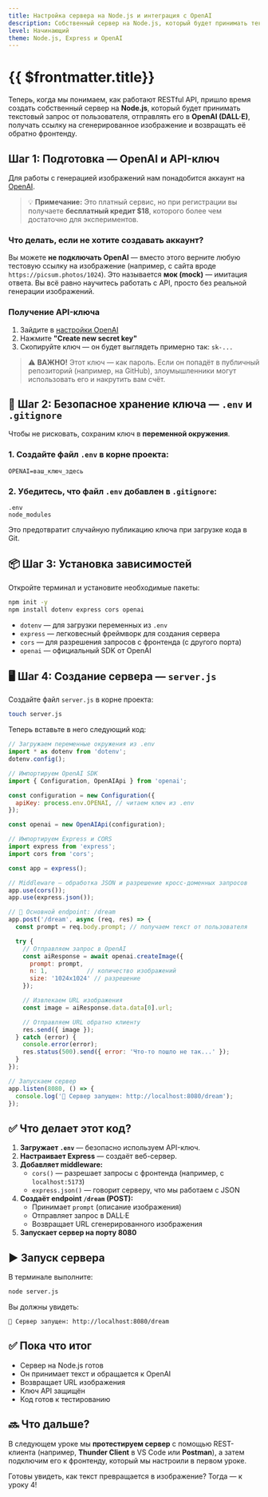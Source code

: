 ```yaml
---
title: Настройка сервера на Node.js и интеграция с OpenAI
description: Собственный сервер на Node.js, который будет принимать текстовый запрос от пользователя, отправлять его в OpenAI
level: Начинающий
theme: Node.js, Express и OpenAI
---
```


# {{ $frontmatter.title}}

<ModernJsMeta :level="$frontmatter.level" :theme="$frontmatter.theme"/>

Теперь, когда мы понимаем, как работают RESTful API, пришло время создать собственный сервер на **Node.js**, который будет принимать текстовый запрос от пользователя, отправлять его в **OpenAI (DALL·E)**, получать ссылку на сгенерированное изображение и возвращать её обратно фронтенду.

## Шаг 1: Подготовка — OpenAI и API-ключ

Для работы с генерацией изображений нам понадобится аккаунт на [OpenAI](https://platform.openai.com/).

> 💡 **Примечание:** Это платный сервис, но при регистрации вы получаете **бесплатный кредит $18**, которого более чем достаточно для экспериментов.

### Что делать, если не хотите создавать аккаунт?
Вы можете **не подключать OpenAI** — вместо этого верните любую тестовую ссылку на изображение (например, с сайта вроде `https://picsum.photos/1024`). Это называется **мок (mock)** — имитация ответа. Вы всё равно научитесь работать с API, просто без реальной генерации изображений.

### Получение API-ключа
1. Зайдите в [настройки OpenAI](https://platform.openai.com/account/api-keys)
2. Нажмите **"Create new secret key"**
3. Скопируйте ключ — он будет выглядеть примерно так: `sk-...`

> ⚠️ **ВАЖНО!** Этот ключ — как пароль. Если он попадёт в публичный репозиторий (например, на GitHub), злоумышленники могут использовать его и накрутить вам счёт.

## 🔐 Шаг 2: Безопасное хранение ключа — `.env` и `.gitignore`

Чтобы не рисковать, сохраним ключ в **переменной окружения**.

### 1. Создайте файл `.env` в корне проекта:
```env
OPENAI=ваш_ключ_здесь
```

### 2. Убедитесь, что файл `.env` добавлен в `.gitignore`:
```gitignore
.env
node_modules
```
Это предотвратит случайную публикацию ключа при загрузке кода в Git.

## 📦 Шаг 3: Установка зависимостей

Откройте терминал и установите необходимые пакеты:

```bash
npm init -y
npm install dotenv express cors openai
```

- `dotenv` — для загрузки переменных из `.env`
- `express` — легковесный фреймворк для создания сервера
- `cors` — для разрешения запросов с фронтенда (с другого порта)
- `openai` — официальный SDK от OpenAI

## 🖥️ Шаг 4: Создание сервера — `server.js`

Создайте файл `server.js` в корне проекта:

```bash
touch server.js
```

Теперь вставьте в него следующий код:

```javascript
// Загружаем переменные окружения из .env
import * as dotenv from 'dotenv';
dotenv.config();

// Импортируем OpenAI SDK
import { Configuration, OpenAIApi } from 'openai';

const configuration = new Configuration({
  apiKey: process.env.OPENAI, // читаем ключ из .env
});

const openai = new OpenAIApi(configuration);

// Импортируем Express и CORS
import express from 'express';
import cors from 'cors';

const app = express();

// Middleware — обработка JSON и разрешение кросс-доменных запросов
app.use(cors());
app.use(express.json());

// 🚀 Основной endpoint: /dream
app.post('/dream', async (req, res) => {
  const prompt = req.body.prompt; // получаем текст от пользователя

  try {
    // Отправляем запрос в OpenAI
    const aiResponse = await openai.createImage({
      prompt: prompt,
      n: 1,           // количество изображений
      size: '1024x1024' // разрешение
    });

    // Извлекаем URL изображения
    const image = aiResponse.data.data[0].url;

    // Отправляем URL обратно клиенту
    res.send({ image });
  } catch (error) {
    console.error(error);
    res.status(500).send({ error: 'Что-то пошло не так...' });
  }
});

// Запускаем сервер
app.listen(8080, () => {
  console.log('🎨 Сервер запущен: http://localhost:8080/dream');
});
```

## ✅ Что делает этот код?

1. **Загружает `.env`** — безопасно используем API-ключ.
2. **Настраивает Express** — создаёт веб-сервер.
3. **Добавляет middleware:**
   - `cors()` — разрешает запросы с фронтенда (например, с `localhost:5173`)
   - `express.json()` — говорит серверу, что мы работаем с JSON
4. **Создаёт endpoint `/dream` (POST):**
   - Принимает `prompt` (описание изображения)
   - Отправляет запрос в DALL·E
   - Возвращает URL сгенерированного изображения
5. **Запускает сервер на порту 8080**

## ▶️ Запуск сервера

В терминале выполните:

```bash
node server.js
```

Вы должны увидеть:
```
🎨 Сервер запущен: http://localhost:8080/dream
```

## ✅ Пока что итог

- Сервер на Node.js готов
- Он принимает текст и обращается к OpenAI
- Возвращает URL изображения
- Ключ API защищён
- Код готов к тестированию

## 🔜 Что дальше?

В следующем уроке мы **протестируем сервер** с помощью REST-клиента (например, **Thunder Client** в VS Code или **Postman**), а затем подключим его к фронтенду, который мы настроили в первом уроке.

Готовы увидеть, как текст превращается в изображение? Тогда — к уроку 4!